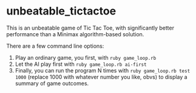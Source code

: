 unbeatable_tictactoe
====================

This is an unbeatable game of Tic Tac Toe, with significantly better performance than a Minimax algorithm-based solution.

There are a few command line options:

1.  Play an ordinary game, you first, with `ruby game_loop.rb`
2.  Let the AI play first with `ruby game_loop.rb ai-first`
3.  Finally, you can run the program N times with `ruby game_loop.rb test 1000` (replace 1000 with whatever number you like, obvs) to display a summary of game outcomes.
